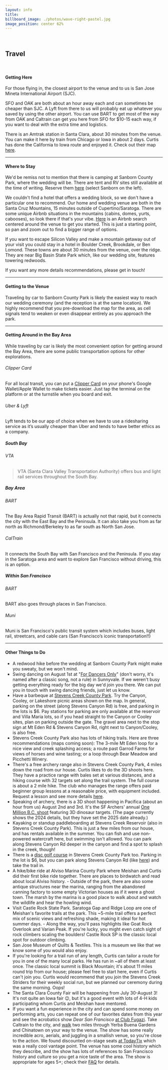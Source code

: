 ```yaml
---
layout: info
title: 
billboard_image: ./photos/wave-right-pastel.jpg
image_position: center 62%
---
```

<br>

## Travel

<br>

#### Getting Here
For those flying in, the closest airport to the venue and to us is San Jose
Mineta International Airport (SJC).  

SFO and OAK are both about an hour away each and can sometimes be cheaper than
SJC. A Lyft from there to us will probably eat up whatever you saved by using
the other airport. You can use BART to get most of the way from OAK and
Caltrain can get you here from SFO for $10-15 each way, if you want to deal
with the extra time and logistics.  

There is an Amtrak station in Santa Clara, about 30 minutes from the venue. You
can make it here by train from Chicago or Iowa in about 2 days. Curtis has done
the California to Iowa route and enjoyed it. Check out their map
[here](https://www.amtrak.com/content/dam/projects/dotcom/english/public/documents/Maps/Amtrak-System-Map-020923.pdf).

---

#### Where to Stay

We'd be remiss not to mention that there is camping at Sanborn County Park,
where the wedding will be. There are tent and RV sites still available at the
time of writing. Reserve them
[here](https://gooutsideandplay.org/reservation/camping/index.asp) (select
Sanborn on the left).

We couldn't find a hotel that offers a wedding block, so we don't have a
particular one to recommend. Our home and wedding venue are both in the Santa
Cruz Mountains, 15 minutes outside of Cupertino/Saratoga. There are some unique
Airbnb situations in the mountains (cabins, domes, yurts, cabooses), so look
there if that's your vibe.
[Here](https://www.airbnb.com/s/Sanborn-County-Park--Saratoga--CA/homes?refinement_paths%5B%5D=%2Fhomes&flexible_trip_lengths%5B%5D=one_week&monthly_start_date=2025-04-01&monthly_length=3&monthly_end_date=2025-07-01&price_filter_input_type=2&channel=EXPLORE&place_id=ChIJcxose6JMjoARhmLeeh9SfpM&acp_id=696cf260-8330-4696-897c-c9fbac36ad8b&date_picker_type=calendar&checkin=2025-08-01&checkout=2025-08-03&source=structured_search_input_header&search_type=user_map_move&query=Sanborn%20County%20Park%2C%20Saratoga%2C%20CA&search_mode=regular_search&price_filter_num_nights=2&ne_lat=37.27212358222919&ne_lng=-122.02451139979303&sw_lat=37.21297902381982&sw_lng=-122.10049323121143&zoom=14.51040736019344&zoom_level=14.51040736019344&search_by_map=true)
is an Airbnb search centered around the venue to get you started. This is just a starting point, so pan and zoom out to find a bigger range of options.

If you want to escape Silicon Valley and make a mountain getaway out of your
visit you could stay in a hotel in Boulder Creek, Brookdale, or Ben Lomond.
These towns are about 30 minutes from the venue, over the ridge. They are near
Big Basin State Park which, like our wedding site, features towering redwoods.

If you want any more details recommendations, please get in touch!

<!-- - Hyatt House San Jose/Cupertino -->
<!-- - Aloft Cupertino -->
<!-- - Maple Tree Inn -->
<!-- - Wild Palms, a JdV by Hyatt Hotel -->
<!-- - The Domain Hotel -->
<!-- - Hampton Inn & Suite Sunnyvale-Sillicon Valley, CA -->
<!-- - Wafer 450 Hotel -->
<!-- - Avatar Hotel Santa Clara, Tapestry Collection by Hilton -->
<!-- - Quality Inn & Suites Silicon Valley -->
<!-- - Best Western University Inn Santa Clara -->

---

#### Getting to the Venue
Traveling by car to Sanborn County Park is likely the easiest way to reach our
wedding ceremony (and the reception is at the same location). We highly
recommend that you pre-download the map for the area, as cell signals tend to
weaken or even disappear entirely as you approach the park.

---

#### Getting Around in the Bay Area
While traveling by car is likely the most convenient option for getting around
the Bay Area, there are some public transportation options for other explorations.
###### Clipper Card
For all local transit, you can put a [Clipper
Card](https://www.clippercard.com/ClipperWeb/) on your phone's Google
Wallet/Apple Wallet to make tickets easier. Just tap the terminal on the
platform or at the turnstile when you board and exit.
###### Uber & Lyft
Lyft tends to be our app of choice when we have to use a ridesharing service as
it’s usually cheaper than Uber and tends to have better ethics as a company.
##### South Bay
###### VTA
> VTA (Santa Clara Valley Transportation Authority) offers bus and light rail services throughout the South Bay.
##### Bay Area
###### BART
The Bay Area Rapid Transit (BART) is actually not that rapid, but it connects
the city with the East Bay and the Peninsula. It can also take you from as far
north as Richmond/Berkeley to as far south as North San Jose.
###### CalTrain
It connects the South Bay with San Francisco and the Peninsula. If you stay in
the Saratoga area and want to explore San Francisco without driving, this is an
option.
##### Within San Francisco
###### BART
BART also goes through places in San Francisco.
###### Muni
Muni is San Francisco's public transit system which includes buses, light rail,
streetcars, and cable cars (San Francisco’s iconic transportation!!)

---

#### Other Things to Do
- A redwood hike before the wedding at Sanborn County Park might make you
sweaty, but we won't mind.
- Swing dancing on August 1st at "[For Dancers
Only](https://www.fordancersonly.org/)" (don't worry, it's named after a
classic song, not a rule) in Sunnyvale. If we weren't busy getting everything
ready for the big day we'd join you there. We can put you in touch with swing
dancing friends, just let us know.
- Have a barbeque at [Stevens Creek County
Park](https://files.santaclaracounty.gov/exjcpb1516/2024-11/stevens-creek-guide-map.pdf?VersionId=HpyIOm3iVqus5MBsmfeQVn3i0dqcOT1M).
Try the Canyon, Cooley, or Lakeshore picnic areas shown on the map. In general,
parking on the street (along Stevens Canyon Rd) is free, and parking in the
lots is $6. Pay stations for parking are only available at the reservoir and
Villa Maria lots, so if you head straight to the Canyon or Cooley sites, plan
on parking outside the gate. The gravel area next to the stop sign at Mt Eden
Rd & Stevens Canyon Rd, right next to Canyon/Cooley, is also free.
- Stevens Creek County Park also has lots of hiking trails. Here are three
recommendations (maps coming soon): The 3-mile Mt Eden loop for a nice view and
creek splashing access; a route past Garrod Farms for views of horses and wine
tasting; or a loop through Bear Meadow and Picchetti Winery.
- There's a free archery range also in Stevens Creek County Park, 4 miles down the
road from our house. Curtis likes to do the 3D shoots here. They have a
practice range with bales set at various distances, and a hiking course with 32
targets set along the trail system. The full course is about a 2 mile hike. The
club who manages the range offers paid beginner group lessons at a reasonable
price, with equipment included. Request a lesson and see more details
[here](https://www.bhuarchers.org/).
- Speaking of archery, there is a 3D shoot happening in Pacifica (about an hour
from us) August 2nd and 3rd. It's the SF Archers' annual [One Million B.C.
shoot](https://sfarchers.org/events/one-million-bc-shoot/) featuring 3D
dinosaur targets. (The page currently shows the 2024 details, but they have set
the 2025 date already.)
- Kayaking or standup paddleboarding at Stevens Creek Reservoir (also in
Stevens Creek County Park). This is just a few miles from our house, and has
rentals available in the summer. You can fish and use non-powered watercraft
here, but swimming isn't allowed. You can park along Stevens Canyon Rd deeper
in the canyon and find a spot to splash in the creek, though!
- There is a [disc golf
course](https://www.svdgc.org/villa-maria-disc-golf-course) in Stevens Creek
County Park too. Parking in the lot is $6, but you can park along Stevens
Canyon Rd (like [here](https://maps.app.goo.gl/gLxGyMbuzxnDZNue6)) and take the
trail in.
- A hike/bike ride at Alviso Marina County Park where Meishan and Curtis did
their first bike ride together. There are places to birdwatch and read about
local Alviso history. - Outside of the park, there are also some antique
structures near the marina, ranging from the abandoned canning factory to some
empty Victorian houses as if it were a ghost town. The marsh by the marina is a
good place to walk about and watch the wildlife and hear the howling wind.
- Visit Castle Rock State Park. Saratoga Gap and Ridge Loop are one of
Meishan's favorite trails at the park. This ~5-mile trail offers a perfect mix
of scenic views and refreshing shade, making it ideal for hot summer days. -
Along the way, you'll pass highlights like Goat Rock Overlook and Varian Peak.
If you're lucky, you might even catch sight of rock climbers scaling the
boulders! Castle Rock SP is the classic local spot for outdoor climbing.
- San Jose Museum of Quilts & Textiles. This is a museum we like that we know
some of you would also enjoy.
- If you're looking for a trail run of any length, Curtis can tailor a route
for you in one of the many local parks. He has run in ~all of them at least
once. The classic local summit is Black Mountain; it's about 11 miles round
trip from our house; please feel free to start here, even if Curtis can't join
you. Curtis would recommend that you join the Stevens Creek Striders for their
weekly social run, but we planned our ceremony during the same morning. Oops!
- The Santa Clara County Fair will be happening from July 30-August 3! It's not
quite an Iowa fair 😉, but it's a good event with lots of 4-H kids participating
whom Curtis and Meishan have mentored.
- If you want a fun experience in the city and can spend some money on
performing arts, you can repeat one of our favorites dates from this year and
see the acrobatics show *Dear San Francisco* [at Club
Fugazi](https://www.clubfugazisf.com/). Take Caltrain to the city, and
[walk](https://www.google.com/maps/dir/San+Francisco,+700+4th+St,+San+Francisco,+CA+94107/Yerba+Buena+Gardens,+Howard+Street,+San+Francisco,+CA/Chinatown+San+Francisco,+Stockton+Street+Tunnel,+San+Francisco,+CA/678+Green+St,+San+Francisco,+CA+94133/@37.788116,-122.4040667,15z/data=!3m1!5s0x8085808cbbb3c26b:0x9e07d91c059cf148!4m31!4m30!1m5!1m1!1s0x808f7fd693250615:0xb7611ca1cd0883d8!2m2!1d-122.39484!2d37.77667!1m10!1m1!1s0x808580879c034b09:0x9426c73a3d692058!2m2!1d-122.4023514!2d37.7849884!3m4!1m2!1d-122.402312!2d37.78487!3s0x808580879b0e89cb:0xc81e0af5faa51cd4!1m5!1m1!1s0x808580f2e37ffed5:0xf9020621b030b2fa!2m2!1d-122.408083!2d37.793978!1m5!1m1!1s0x808580f199552e0b:0xf028d5d8f3f3f2a3!2m2!1d-122.4102708!2d37.799635!3e2?entry=ttu&g_ep=EgoyMDI1MDMyNS4xIKXMDSoASAFQAw%3D%3D)
two miles through Yerba Buena Gardens and Chinatown on your way to the venue.
 The show has some really incredible acro, aerials, and juggling in a
smallish venue, so you're close to the action. We found discounted on-stage
seats [at
TodayTix](https://www.todaytix.com/sf-bay-area/shows/26442-dear-san-francisco)
which was a really cool vantage point. The venue has some cool history which
they describe, and the show has lots of references to San Francisco history and
culture so you get a nice taste of the area. The show is appropriate for ages
5+; check their [FAQ](https://www.clubfugazisf.com/faq) for details.
